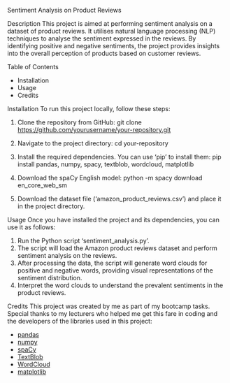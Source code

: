 Sentiment Analysis on Product Reviews

Description
This project is aimed at performing sentiment analysis on a dataset of product reviews. It utilises natural language processing (NLP) techniques to analyse the sentiment expressed in the reviews. By identifying positive and negative sentiments, the project provides insights into the overall perception of products based on customer reviews.

Table of Contents
- Installation
- Usage
- Credits

Installation
To run this project locally, follow these steps:
1. Clone the repository from GitHub:
    git clone https://github.com/yourusername/your-repository.git

2. Navigate to the project directory:
    cd your-repository

3. Install the required dependencies. You can use ‘pip’ to install them:
    pip install pandas, numpy, spacy, textblob, wordcloud, matplotlib

4. Download the spaCy English model:
    python -m spacy download en_core_web_sm

5. Download the dataset file (‘amazon_product_reviews.csv’) and place it in the project directory.

Usage
Once you have installed the project and its dependencies, you can use it as follows:
1. Run the Python script ‘sentiment_analysis.py’.
2. The script will load the Amazon product reviews dataset and perform sentiment analysis on the reviews.
3. After processing the data, the script will generate word clouds for positive and negative words, providing visual representations of the sentiment distribution.
4. Interpret the word clouds to understand the prevalent sentiments in the product reviews.

Credits
This project was created by me as part of my bootcamp tasks. Special thanks to my lecturers who helped me get this fare in coding and the developers of the libraries used in this project:
- [pandas](https://pandas.pydata.org/)
- [numpy](https://numpy.org/)
- [spaCy](https://spacy.io/)
- [TextBlob](https://textblob.readthedocs.io/en/dev/)
- [WordCloud](https://github.com/amueller/word_cloud)
- [matplotlib](https://matplotlib.org/)
